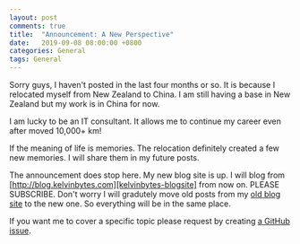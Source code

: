 ```yaml
---
layout: post
comments: true
title:  "Announcement: A New Perspective"
date:   2019-09-08 08:00:00 +0800
categories: General
tags: General
---
```

Sorry guys, I haven't posted in the last four months or so. It is because I relocated myself from New Zealand to China. I am still having a base in New Zealand but my work is in China for now.

I am lucky to be an IT consultant. It allows me to continue my career even after moved 10,000+ km!

If the meaning of life is memories. The relocation definitely created a few new memories. I will share them in my future posts.

The announcement does stop here. My new blog site is up. I will blog from [http://blog.kelvinbytes.com][kelvinbytes-blogsite] from now on. PLEASE SUBSCRIBE. Don't worry I will gradutely move old posts from my [old blog site][kelvinbytes-oldblog] to the new one. So everything will be in the same place.

If you want me to cover a specific topic please request by creating [a GitHub issue][kelvinbytes-blogsite-issues].


[kelvinbytes-blogsite]: http://blog.kelvinbytes.com/
[kelvinbytes-oldblog]:   https://kelvinbytes.wordpress.com
[kelvinbytes-blogsite-issues]: https://github.com/nzkelvin/nzkelvin.github.io/issues
